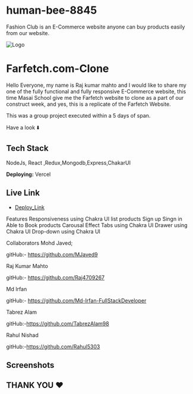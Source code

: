 # human-bee-8845
Fashion Club is an E-Commerce website anyone can buy products easily from our website.

![Logo](https://aboutfarfetch.com/media/1003/farfetch-logo.jpg)


# Farfetch.com-Clone

Hello Everyone, my name is Raj kumar mahto and I would like to share my one of the fully functional and fully responsive E-Commerce website, this time Masai School give me the Farfetch website to clone as a part of our construct week, and yes, this is a replicate of the Farfetch Website.

This was a group project executed within a 5 days of span.

Have a look ⬇️



## Tech Stack

NodeJs, React ,Redux,Mongodb,Express,ChakarUI

**Deploying:** Vercel


## Live Link

- [Deploy_Link](https://fashionclub-three.vercel.app/)

Features
Responsiveness using Chakra UI
list products
Sign up Singn in
Able to Book products
Carousal Effect
Tabs using Chakra UI
Drawer using Chakra UI
Drop-down using Chakra UI

Collaborators
Mohd Javed;

gitHub:- https://github.com/MJaved9

Raj Kumar Mahto

gitHub:- https://github.com/Raj4709267

Md Irfan

gitHub:- https://github.com/Md-Irfan-FullStackDeveloper

Tabrez Alam

gitHub:-https://github.com/TabrezAlam98

Rahul Nishad

gitHub:-https://github.com/Rahul5303

## Screenshots




## THANK YOU ❤️

